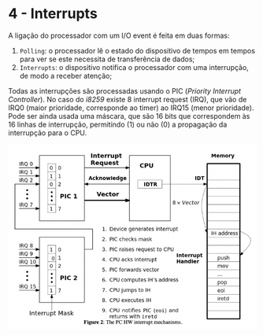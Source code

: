 # 4 - Interrupts

A ligação do processador com um I/O event é feita em duas formas:
1. `Polling`: o processador lê o estado do dispositivo de tempos em tempos para ver se este necessita de transferência de dados;
2. `Interrupts`: o dispositivo notifica o processador com uma interrupção, de modo a receber atenção;

Todas as interrupções são processadas usando o PIC (*Priority Interrupt Controller*). No caso do *i8259* existe 8 interrupt request (IRQ), que vão de IRQ0 (maior prioridade, corresponde ao timer) ao IRQ15 (menor prioridade). Pode ser ainda usada uma máscara, que são 16 bits que correspondem às 16 linhas de interrupção, permitindo (1) ou não (0) a propagação da interrupção para o CPU.

<p align = "center" > 
<img src = "../Images/i8259.png">
</p>

